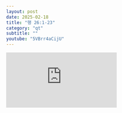 ```yaml
---
layout: post
date: 2025-02-18
title: "행 26:1-23"
category: "qt"
subtitle: ""
youtube: "5VBrr4aCijU"
---
```


<div class="youtube margin-large">
    <iframe src="https://www.youtube.com/embed/5VBrr4aCijU" title="YouTube video player" frameborder="0" allow="accelerometer; autoplay; clipboard-write; encrypted-media; gyroscope; picture-in-picture; web-share" allowfullscreen></iframe>
</div>

